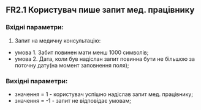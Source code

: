 ## FR2.1 Користувач пише запит мед. працівнику
### Вхідні параметри:
1. Запит на медичну консультацію:
- умова 1. Забит повинен мати менш 1000 символів;
- умова 2. Дата, коли був надіслан запит повинна бути не більшою за поточну дату(на момент заповнення поля);

### Вихідні параметри:
- значення = 1 - користувач успішно надіслав запит мед. працівнику;
- значення = -1 - запит не відповідає умовам;
